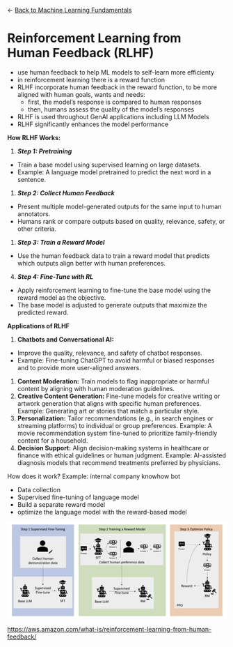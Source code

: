 ← [Back to Machine Learning Fundamentals](../Machine%20learning%20fundamentals.md)

# Reinforcement Learning from Human Feedback (RLHF)

- use human feedback to help ML models to self-learn more efficienty
- in reinforcement learning there is a reward function
- RLHF incorporate human feedback in the reward function, to be more aligned with human goals, wants and needs:
    - first, the model’s response is compared to human responses
    - then, humans assess the quality of the model’s responses
- RLHF is used throughout GenAI applications including LLM Models
- RLHF significantly enhances the model performance

**How RLHF Works:**

1. ***Step 1: Pretraining*** 
- Train a base model using supervised learning on large datasets.
- Example: A language model pretrained to predict the next word in a sentence.
1. ***Step 2: Collect Human Feedback***
- Present multiple model-generated outputs for the same input to human annotators.
- Humans rank or compare outputs based on quality, relevance, safety, or other criteria.
1. ***Step 3: Train a Reward Model***
- Use the human feedback data to train a reward model that predicts which outputs align better with human preferences.

4.	***Step 4: Fine-Tune with RL***

- Apply reinforcement learning to fine-tune the base model using the reward model as the objective.
- The base model is adjusted to generate outputs that maximize the predicted reward.

**Applications of RLHF**

1. **Chatbots and Conversational AI:**
- Improve the quality, relevance, and safety of chatbot responses.
- Example: Fine-tuning ChatGPT to avoid harmful or biased responses and to provide more user-aligned answers.
1. **Content Moderation:** Train models to flag inappropriate or harmful content by aligning with human moderation guidelines.
2. **Creative Content Generation:** Fine-tune models for creative writing or artwork generation that aligns with specific human preferences. Example: Generating art or stories that match a particular style.
3. **Personalization:** Tailor recommendations (e.g., in search engines or streaming platforms) to individual or group preferences. Example: A movie recommendation system fine-tuned to prioritize family-friendly content for a household.
4. **Decision Support:** Align decision-making systems in healthcare or finance with ethical guidelines or human judgment. Example: AI-assisted diagnosis models that recommend treatments preferred by physicians.

How does it work? Example: internal company knowhow bot

- Data collection
- Supervised fine-tuning of language model
- Build a separate reward model
- optimize the language model with the reward-based model

![image.png](Reinforcement%20Learning%20from%20Human%20Feedback%20(RLHF)/image.png)

https://aws.amazon.com/what-is/reinforcement-learning-from-human-feedback/